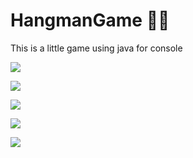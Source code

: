 # HangmanGame 🤔📃
This is a little game using java for console

![](https://i.imgur.com/IsM2kNK.png)


![](https://i.imgur.com/835XXo0.png)


![](https://i.imgur.com/xxiUwMz.png)


![](https://i.imgur.com/qI8YJzg.png)


![](https://i.imgur.com/nkIOFKK.png)
